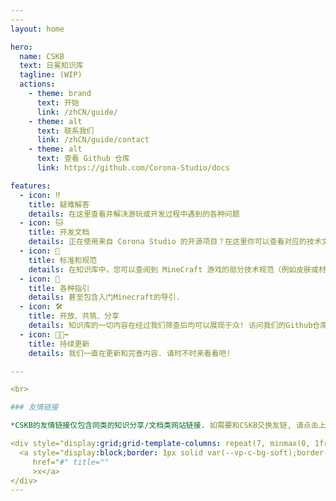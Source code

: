 ```yaml
---
​---
layout: home

hero:
  name: CSKB
  text: 日冕知识库
  tagline: (WIP)
  actions:
    - theme: brand
      text: 开始
      link: /zhCN/guide/
    - theme: alt
      text: 联系我们
      link: /zhCN/guide/contact
    - theme: alt
      text: 查看 Github 仓库
      link: https://github.com/Corona-Studio/docs

features:
  - icon: ⁉️
    title: 疑难解答
    details: 在这里查看并解决游玩或开发过程中遇到的各种问题
  - icon: 🐱
    title: 开发文档
    details: 正在使用来自 Corona Studio 的开源项目？在这里你可以查看对应的技术文档。
  - icon: 🧩
    title: 标准和规范
    details: 在知识库中，您可以查阅到 MineCraft 游戏的部分技术规范（例如皮肤或材质）。  
  - icon: 🍰
    title: 各种指引
    details: 甚至包含入门Minecraft的导引.
  - icon: 🛠️
    title: 开放、共筑、分享
    details: 知识库的一切内容在经过我们筛查后均可以展现于众! 访问我们的Github仓库来提交新内容和翻译吧!
  - icon: 🏃🏻‍➡️
    title: 持续更新
    details: 我们一直在更新和完善内容. 请时不时来看看吧!

​---

<br>

### 友情链接

*CSKB的友情链接仅包含同类的知识分享/文档类网站链接. 如需要和CSKB交换友链, 请点击上方的「联系我们」与我们取得联系.*

<div style="display:grid;grid-template-columns: repeat(7, minmax(0, 1fr)); gap:.5rem;">
  <a style="display:block;border: 1px solid var(--vp-c-bg-soft);border-radius: 12px;height: 100%;background-color: var(--vp-c-bg-soft); padding:.7rem;" class="bitter" target="_blank"
     href="#" title=""
     >x</a>
</div>
---
```

